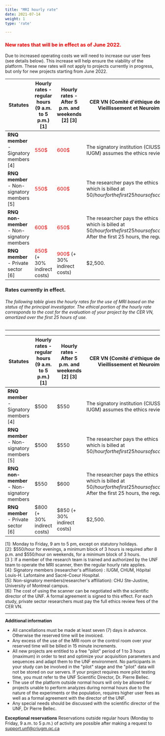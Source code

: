 ```yaml
---
title: "MRI hourly rate"
date: 2021-07-14
weight: 1
type: 'rate'

---
```

### <span style="color:red"> New rates that will be in effect as of June 2022.</span>
Due to increased operating costs we will need to increase our user fees (see details below). This increase will help ensure the viability of the platform. These new rates will not apply to projects currently in progress, but only for new projects starting from June 2022.

|Statutes       |Hourly rates - regular hours (9 a.m. to 5 p.m.) [1]|Hourly rates - After 5 p.m. and weekends [2] [3]|CER VN (Comité d'éthique de la recherche-Vieillissement et Neuroimagerie)rate |
|-------|---------------------------------------------|--------------------------------------------------|----------------------------------------------------------------------------------|
| **RNQ member** - Signatory members [4] | <span style="color:red"> 550$| <span style="color:red"> 600$ </span>| The signatory institution (CIUSSS-CSMTL-IUGM) assumes the ethics review fees. |
| **RNQ member** - Non-signatory members [5] | <span style="color:red"> 550$| <span style="color:red"> 600$ </span> | The researcher pays the ethics review fee which is billed at $50/hour for the first 25 hours of scanner use ($1250). |
| **RNQ non-member** - Non-signatory members | <span style="color:red"> 600$| <span style="color:red"> 650$ </span> | The researcher pays the ethics review fee which is billed at $50/hour for the first 25 hours of scanner use ($1250). After the first 25 hours, the regular rate applies. |
| **RNQ member** - Private sector [6] | <span style="color:red"> 850$ </span> (+ 30% indirect costs) | <span style="color:red"> 900$ </span> (+ 30% indirect costs) | $2,500. |

### Rates currently in effect.
###### The following table gives the hourly rates for the use of MRI based on the status of the principal investigator. The ethical portion of the hourly rate corresponds to the cost for the evaluation of your project by the CER VN, amortized over the first 25 hours of use.
---
|Statutes       |Hourly rates - regular hours (9 a.m. to 5 p.m.) [1]|Hourly rates - After 5 p.m. and weekends [2] [3]|CER VN (Comité d'éthique de la recherche-Vieillissement et Neuroimagerie)rate |
|-------|---------------------------------------------|--------------------------------------------------|----------------------------------------------------------------------------------|
| **RNQ member** - Signatory members [4] | $500 | $550 | The signatory institution (CIUSSS-CSMTL-IUGM) assumes the ethics review fees. |
| **RNQ member** - Non-signatory members [5] | $500 | $550 | The researcher pays the ethics review fee which is billed at $50/hour for the first 25 hours of scanner use ($1250). |
| **RNQ non-member** - Non-signatory members | $550 | $600 | The researcher pays the ethics review fee which is billed at $50/hour for the first 25 hours of scanner use ($1250). After the first 25 hours, the regular rate applies. |
| **RNQ member** - Private sector [6] | $800 (+ 30% indirect costs) | $850 (+ 30% indirect costs) | $2,500. |

[1]: Monday to Friday, 9 am to 5 pm, except on statutory holidays. <br/> [2]: $550/hour for evenings, a minimum block of 3 hours is required after 8 p.m. and $550/hour on weekends, for a minimum block of 3 hours. <br/> [3 ]: If a member of the research team is trained and authorized by the UNF team to operate the MRI scanner, then the regular hourly rate applies. <br/> [4]: ​​Signatory members (researcher's affiliation) : IUGM, CHUM, Hôpital Louis-H. Lafontaine and Sacré-Coeur Hospital. <br/> [5]: Non-signatory members(researcher's affiliation): CHU Ste-Justine, University of Montreal campus. <br/> [6]: The cost of using the scanner can be negotiated with the scientific director of the UNF. A formal agreement is signed to this effect. For each study, private sector researchers must pay the full ethics review fees of the CER VN.



---


__Additional information__

- All cancellations must be made at least seven (7) days in advance. Otherwise the reserved time will be invoiced.
- Any excess of the use of the MRI room or the control room over your reserved time will be billed in 15 minute increments.
- All new projects are entitled to a free "pilot" period of 1 to 3 hours (maximum) in order to test and optimize your acquisition parameters and sequences and adapt them to the UNF environment. No participants in your study can be involved in the "pilot" stage and the "pilot" data will not be stored on our servers. If your project requires more pilot testing time, you must refer to the UNF Scientific Director, Dr. Pierre Bellec.
- The use of the platform outside normal hours will only be allowed for projects unable to perform analyzes during normal hours due to the nature of the experiments or the population, requires higher user fees as well as a formal agreement with the director of the UNF.
- Any special needs should be discussed with the scientific director of the UNF, Dr Pierre Bellec.



__Exceptional reservations__
Reservations outside regular hours (Monday to Friday, 9 a.m. to 5 p.m.) of activity are possible after making a request to support.unf@criugm.qc.ca
